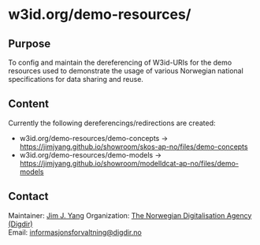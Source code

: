 # w3id.org/demo-resources/

## Purpose

To config and maintain the dereferencing of W3id-URIs for the demo resources used to demonstrate the usage of various Norwegian national specifications for data sharing and reuse.  

## Content

Currently the following dereferencings/redirections are created: 

* w3id.org/demo-resources/demo-concepts -> https://jimjyang.github.io/showroom/skos-ap-no/files/demo-concepts
* w3id.org/demo-resources/demo-models -> https://jimjyang.github.io/showroom/modelldcat-ap-no/files/demo-models

## Contact  
Maintainer: [Jim J. Yang](https://github.com/jimjyang)
Organization: [The Norwegian Digitalisation Agency (Digdir)](https://digdir.no)   
Email: informasjonsforvaltning@digdir.no 

